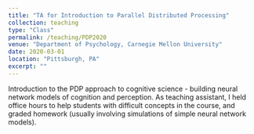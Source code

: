 ```yaml
---
title: "TA for Introduction to Parallel Distributed Processing"
collection: teaching
type: "Class"
permalink: /teaching/PDP2020
venue: "Department of Psychology, Carnegie Mellon University"
date: 2020-03-01
location: "Pittsburgh, PA"
excerpt: ""
---
```


Introduction to the PDP approach to cognitive science - building neural network models of cognition and perception. As teaching assistant, I held office hours to help students with difficult concepts in the course, and graded homework (usually involving simulations of simple neural network models).
